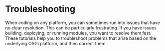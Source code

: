 # Troubleshooting [](id=troubleshooting)

When coding on any platform, you can sometimes run into issues that have no
clear resolution. This can be particularly frustrating. If you have issues
building, deploying, or running modules, you want to resolve them fast. These
tutorials help you to troubleshoot problems that arise based on the underlying
OSGi platform, and then correct them. 

